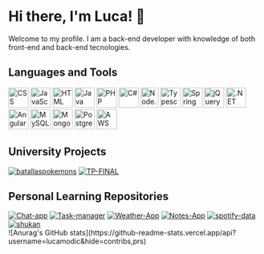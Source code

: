 
<!-- Introduction Section -->
<div align="left">
  <h1>Hi there, I'm Luca! 👋</h1>
  <p>Welcome to my profile. I am a back-end developer with knowledge of both front-end and back-end tecnologies.</p>
</div>
<!-- Languages and Tools Section -->
<div align="left">
  <h2>Languages and Tools</h2>
</div>

<div align="left">
  <div>
    <img src="https://cdn.jsdelivr.net/npm/programming-languages-logos/src/css/css.png" alt="CSS" width="40" height="40">
    <img src="https://cdn.jsdelivr.net/npm/programming-languages-logos/src/javascript/javascript.png" alt="JavaScript" width="40" height="40">
    <img src="https://cdn.jsdelivr.net/npm/programming-languages-logos/src/html/html.png" alt="HTML" width="40" height="40">
    <img src="https://cdn.jsdelivr.net/npm/programming-languages-logos/src/java/java.png" alt="Java" width="40" height="40">
    <img src="https://cdn.jsdelivr.net/npm/programming-languages-logos/src/php/php.png" alt="PHP" width="40" height="40">
    <img src="https://cdn.jsdelivr.net/npm/programming-languages-logos/src/csharp/csharp.png" alt="C#" width="40" height="40">
    <img src="https://static-00.iconduck.com/assets.00/node-js-icon-454x512-nztofx17.png" alt="Node.js" width="35" height="40">
    <img src="https://upload.wikimedia.org/wikipedia/commons/thumb/4/4c/Typescript_logo_2020.svg/768px-Typescript_logo_2020.svg.png" alt="Typescript" width="40" height="40">
    <img src="https://www.vectorlogo.zone/logos/springio/springio-icon.svg" alt="Spring Framework" width="40" height="40">
    <img src="https://cdn.iconscout.com/icon/free/png-256/free-jquery-8-1175153.png?f=webp" alt="jQuery" width="40" height="40">
    <img src="https://seeklogo.com/images/M/microsoft-net-framework-logo-B9BA1A3DA1-seeklogo.com.png" alt=".NET" width="40" height="40">
    <img src="https://angular.io/assets/images/logos/angular/angular.png" alt="Angular" width="40" height="40">
    <img src="https://cdn.iconscout.com/icon/free/png-256/mysql-19-1174939.png" alt="MySQL" width="40" height="40">
    <img src="https://cdn.iconscout.com/icon/free/png-256/mongodb-5-1175140.png" alt="MongoDB" width="40" height="40">
    <img src="https://cdn.iconscout.com/icon/free/png-256/postgresql-226047.png" alt="PostgreSQL" width="40" height="40">
    <img src="https://cdn.iconscout.com/icon/free/png-256/aws-1869025-1583149.png" alt="AWS" width="40" height="40">
  </div>
</div>

<!-- University Repositories Section -->
<div align="left">
  <h2>University Projects</h2>
  <div>
    <a href="https://github.com/lucamodic/batallaspokemons"><img src="https://github-readme-stats.vercel.app/api/pin/?username=lucamodic&repo=batallaspokemons" alt="batallaspokemons"></a>
    <a href="https://github.com/lucamodic/TP-FINAL"><img src="https://github-readme-stats.vercel.app/api/pin/?username=lucamodic&repo=TP-FINAL" alt="TP-FINAL"></a>
  </div>
</div>

<!-- Personal Learning Repositories Section -->
<div align="left">
  <h2>Personal Learning Repositories</h2>
  <div>
    <a href="https://github.com/lucamodic/Chat-app"><img src="https://github-readme-stats.vercel.app/api/pin/?username=lucamodic&repo=Chat-app" alt="Chat-app"></a>
    <a href="https://github.com/lucamodic/Task-manager"><img src="https://github-readme-stats.vercel.app/api/pin/?username=lucamodic&repo=Task-manager" alt="Task-manager"></a>
    <a href="https://github.com/lucamodic/Weather-App"><img src="https://github-readme-stats.vercel.app/api/pin/?username=lucamodic&repo=Weather-App" alt="Weather-App"></a>
    <a href="https://github.com/lucamodic/Notes-App"><img src="https://github-readme-stats.vercel.app/api/pin/?username=lucamodic&repo=Notes-App" alt="Notes-App"></a>
    <a href="https://github.com/lucamodic/spotify-data"><img src="https://github-readme-stats.vercel.app/api/pin/?username=lucamodic&repo=spotify-data" alt="spotify-data"></a>
    <a href="https://github.com/lucamodic/shukan"><img src="https://github-readme-stats.vercel.app/api/pin/?username=lucamodic&repo=shukan" alt="shukan"></a>
  </div>
</div>

<!-- Stats Card Section -->
<div align="left">
  ![Anurag's GitHub stats](https://github-readme-stats.vercel.app/api?username=lucamodic&hide=contribs,prs)
</div>


